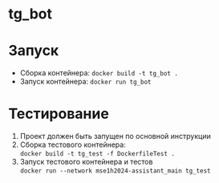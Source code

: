 # tg_bot

# Запуск
- Cборка контейнера:
  ```docker build -t tg_bot .```
- Запуск контейнера:
  ```docker run tg_bot```

# Тестирование
1. Проект должен быть запущен по основной инструкции
2. Сборка тестового контейнера: \
```docker build -t tg_test -f DockerfileTest .```
3. Запуск тестового контейнера и тестов \
```docker run --network mse1h2024-assistant_main tg_test```